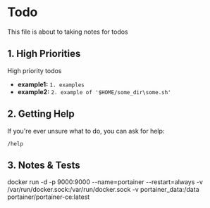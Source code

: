 # Todo

This file is about to taking notes for todos

## 1. High Priorities

High priority todos

*   **example1:** `1. examples`
*   **example2:** `2. example of '$HOME/some_dir\some.sh'`

## 2. Getting Help

If you're ever unsure what to do, you can ask for help:

```
/help
```

## 3. Notes & Tests
docker run -d -p 9000:9000 --name=portainer --restart=always -v /var/run/docker.sock:/var/run/docker.sock -v portainer_data:/data portainer/portainer-ce:latest